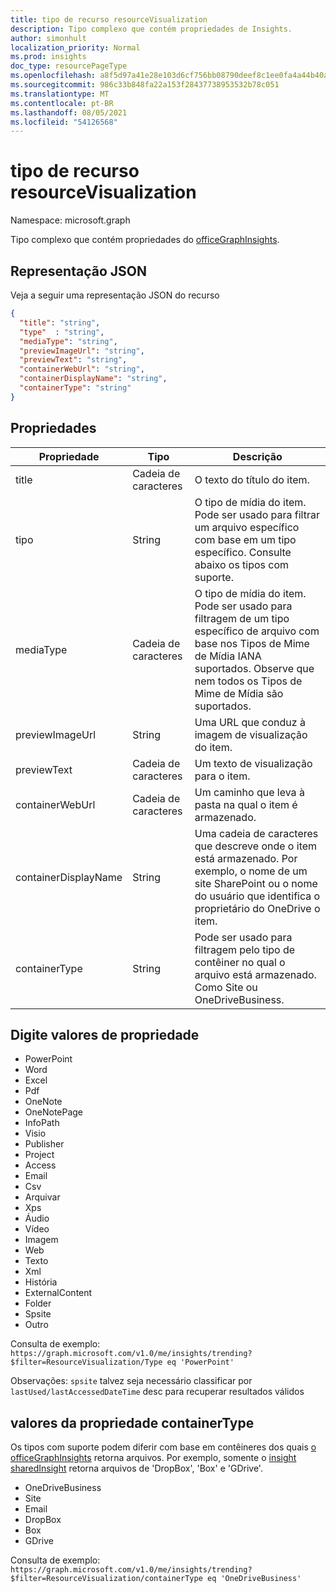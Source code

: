 ```yaml
---
title: tipo de recurso resourceVisualization
description: Tipo complexo que contém propriedades de Insights.
author: simonhult
localization_priority: Normal
ms.prod: insights
doc_type: resourcePageType
ms.openlocfilehash: a8f5d97a41e28e103d6cf756bb08790deef8c1ee0fa4a44b40a363bc759cf8ae
ms.sourcegitcommit: 986c33b848fa22a153f28437738953532b78c051
ms.translationtype: MT
ms.contentlocale: pt-BR
ms.lasthandoff: 08/05/2021
ms.locfileid: "54126568"
---
```

# <a name="resourcevisualization-resource-type"></a>tipo de recurso resourceVisualization

Namespace: microsoft.graph

Tipo complexo que contém propriedades do [officeGraphInsights](officegraphinsights.md).

## <a name="json-representation"></a>Representação JSON

Veja a seguir uma representação JSON do recurso

<!-- {
  "blockType": "resource",
  "optionalProperties": [
  ],  
  "@odata.type": "microsoft.graph.resourceVisualization"
}-->
```json
{
  "title": "string",
  "type"  : "string",
  "mediaType": "string",
  "previewImageUrl": "string",
  "previewText": "string",
  "containerWebUrl": "string",
  "containerDisplayName": "string",
  "containerType": "string"
}
```

## <a name="properties"></a>Propriedades

| Propriedade              | Tipo          | Descrição  |
| -------------         |---------------| -------------|
| title                 | Cadeia de caracteres        | O texto do título do item.               |
| tipo              | String        | O tipo de mídia do item. Pode ser usado para filtrar um arquivo específico com base em um tipo específico. Consulte abaixo os tipos com suporte. |
| mediaType             | Cadeia de caracteres        | O tipo de mídia do item. Pode ser usado para filtragem de um tipo específico de arquivo com base nos Tipos de Mime de Mídia IANA suportados. Observe que nem todos os Tipos de Mime de Mídia são suportados. |
| previewImageUrl       | String        | Uma URL que conduz à imagem de visualização do item. |
| previewText           | Cadeia de caracteres        | Um texto de visualização para o item. |
| containerWebUrl       | Cadeia de caracteres        | Um caminho que leva à pasta na qual o item é armazenado. |
| containerDisplayName  | String        | Uma cadeia de caracteres que descreve onde o item está armazenado. Por exemplo, o nome de um site SharePoint ou o nome do usuário que identifica o proprietário do OneDrive o item.  |
| containerType         | String | Pode ser usado para filtragem pelo tipo de contêiner no qual o arquivo está armazenado. Como Site ou OneDriveBusiness.       |

## <a name="type-property-values"></a>Digite valores de propriedade
-   PowerPoint
-   Word
-   Excel
-   Pdf
-   OneNote
-   OneNotePage
-   InfoPath
-   Visio
-   Publisher
-   Project
-   Access
-   Email
-   Csv
-   Arquivar
-   Xps
-   Áudio
-   Vídeo
-   Imagem
-   Web
-   Texto
-   Xml
-   História
-   ExternalContent
-   Folder
- Spsite
-   Outro

Consulta de exemplo: `https://graph.microsoft.com/v1.0/me/insights/trending?$filter=ResourceVisualization/Type eq 'PowerPoint'`

Observações: `spsite` talvez seja necessário classificar por `lastUsed/lastAccessedDateTime` desc para recuperar resultados válidos

## <a name="containertype-property-values"></a>valores da propriedade containerType
Os tipos com suporte podem diferir com base em contêineres dos quais [o officeGraphInsights](officegraphinsights.md) retorna arquivos. Por exemplo, somente o [insight sharedInsight](insights-shared.md) retorna arquivos de 'DropBox', 'Box' e 'GDrive'.

-   OneDriveBusiness
-   Site
-   Email
-   DropBox
-   Box
-   GDrive

Consulta de exemplo: `https://graph.microsoft.com/v1.0/me/insights/trending?$filter=ResourceVisualization/containerType eq 'OneDriveBusiness'`

